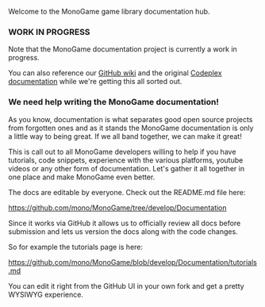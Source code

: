 Welcome to the MonoGame game library documentation hub.

### WORK IN PROGRESS
Note that the MonoGame documentation project is currently a work in progress.

You can also reference our [GitHub wiki](http://github.com/mono/MonoGame/wiki) and the original [Codeplex documentation](http://monogame.codeplex.com/documentation) while we're getting this all sorted out.

### We need help writing the MonoGame documentation!
As you know, documentation is what separates good open source projects from forgotten ones and as it stands the MonoGame documentation is only a little way to being great. If we all band together, we can make it great!

This is call out to all MonoGame developers willing to help if you have tutorials, code snippets, experience with the various platforms, youtube videos or any other form of documentation. Let's gather it all together in one place and make MonoGame even better.

The docs are editable by everyone. Check out the README.md file here:

https://github.com/mono/MonoGame/tree/develop/Documentation

Since it works via GitHub it allows us to officially review all docs before submission and lets us version the docs along with the code changes.

So for example the tutorials page is here:

https://github.com/mono/MonoGame/blob/develop/Documentation/tutorials.md

You can edit it right from the GitHub UI in your own fork and get a pretty WYSIWYG experience.
